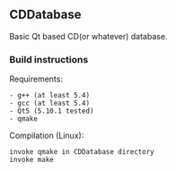 <h2>CDDatabase</h2>

Basic Qt based CD(or whatever) database.

<h3>Build instructions</h3>

Requirements:

	- g++ (at least 5.4)
	- gcc (at least 5.4)
	- Qt5 (5.10.1 tested)
	- qmake

Compilation (Linux):

	invoke qmake in CDDatabase directory
	invoke make
